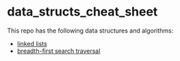 # data_structs_cheat_sheet
This repo has the following data structures and algorithms:
- [linked lists](linked_list.py)
- [breadth-first search traversal](breadth_first_search_traversal.py)

